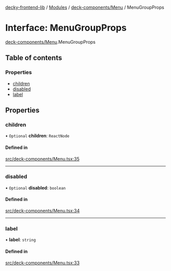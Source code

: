 [decky-frontend-lib](../README.md) / [Modules](../modules.md) / [deck-components/Menu](../modules/deck_components_Menu.md) / MenuGroupProps

# Interface: MenuGroupProps

[deck-components/Menu](../modules/deck_components_Menu.md).MenuGroupProps

## Table of contents

### Properties

- [children](deck_components_Menu.MenuGroupProps.md#children)
- [disabled](deck_components_Menu.MenuGroupProps.md#disabled)
- [label](deck_components_Menu.MenuGroupProps.md#label)

## Properties

### children

• `Optional` **children**: `ReactNode`

#### Defined in

[src/deck-components/Menu.tsx:35](https://github.com/SteamDeckHomebrew/decky-frontend-lib/blob/3229162/src/deck-components/Menu.tsx#L35)

___

### disabled

• `Optional` **disabled**: `boolean`

#### Defined in

[src/deck-components/Menu.tsx:34](https://github.com/SteamDeckHomebrew/decky-frontend-lib/blob/3229162/src/deck-components/Menu.tsx#L34)

___

### label

• **label**: `string`

#### Defined in

[src/deck-components/Menu.tsx:33](https://github.com/SteamDeckHomebrew/decky-frontend-lib/blob/3229162/src/deck-components/Menu.tsx#L33)
